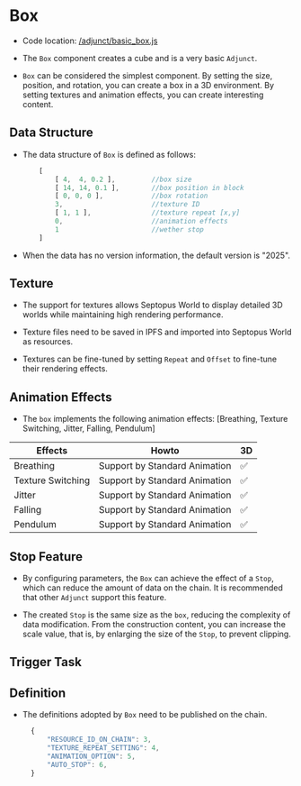 # Box

* Code location: [/adjunct/basic_box.js](https://github.com/septopus-rex/world/blob/main/engine/src/septopus/adjunct/basic_box.js)

* The `Box` component creates a cube and is a very basic `Adjunct`.
  
* `Box` can be considered the simplest component. By setting the size, position, and rotation, you can create a box in a 3D environment. By setting textures and animation effects, you can create interesting content.

## Data Structure

* The data structure of `Box` is defined as follows:
  
    ```Javascript
        [
            [ 4,  4, 0.2 ],         //box size
            [ 14, 14, 0.1 ],        //box position in block
            [ 0, 0, 0 ],            //box rotation
            3,                      //texture ID
            [ 1, 1 ],               //texture repeat [x,y]
            0,                      //animation effects
            1                       //wether stop
        ]
    ```

* When the data has no version information, the default version is "2025".

## Texture

* The support for textures allows Septopus World to display detailed 3D worlds while maintaining high rendering performance.
  
* Texture files need to be saved in IPFS and imported into Septopus World as resources.
  
* Textures can be fine-tuned by setting `Repeat` and `Offset` to fine-tune their rendering effects.

## Animation Effects

* The `box` implements the following animation effects: [Breathing, Texture Switching, Jitter, Falling, Pendulum]

|  Effects   | Howto  | 3D  |
|  ----  | ----  | ----  |
|  Breathing  |  Support by Standard Animation | ✅ |
|  Texture Switching | Support by Standard Animation   | ✅ |
|  Jitter  | Support by Standard Animation   | ✅ |
|  Falling  | Support by Standard Animation   | ✅ |
|  Pendulum  | Support by Standard Animation  |  ✅ |

## Stop Feature

* By configuring parameters, the `Box` can achieve the effect of a `Stop`, which can reduce the amount of data on the chain. It is recommended that other `Adjunct` support this feature.

* The created `Stop` is the same size as the `box`, reducing the complexity of data modification. From the construction content, you can increase the scale value, that is, by enlarging the size of the `Stop`, to prevent clipping.

## Trigger Task

## Definition

* The definitions adopted by `Box` need to be published on the chain.
  
  ```Javascript
    {
        "RESOURCE_ID_ON_CHAIN": 3,
        "TEXTURE_REPEAT_SETTING": 4,
        "ANIMATION_OPTION": 5,
        "AUTO_STOP": 6,
    }
  ```